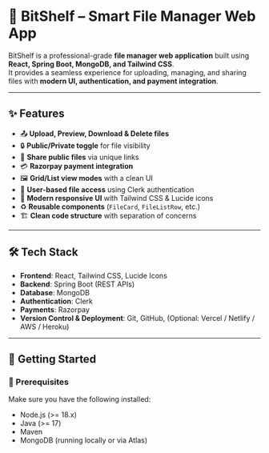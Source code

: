 # 📂 BitShelf – Smart File Manager Web App  

BitShelf is a professional-grade **file manager web application** built using **React, Spring Boot, MongoDB, and Tailwind CSS**.  
It provides a seamless experience for uploading, managing, and sharing files with **modern UI, authentication, and payment integration**.  

---

## ✨ Features  

- 📤 **Upload, Preview, Download & Delete files**  
- 🔒 **Public/Private toggle** for file visibility  
- 🔗 **Share public files** via unique links  
- 💳 **Razorpay payment integration**  
- 🖼️ **Grid/List view modes** with a clean UI  
- 👤 **User-based file access** using Clerk authentication  
- 🎨 **Modern responsive UI** with Tailwind CSS & Lucide icons  
- ♻️ **Reusable components** (`FileCard`, `FileListRow`, etc.)  
- 🏗️ **Clean code structure** with separation of concerns  

---

## 🛠️ Tech Stack  

- **Frontend**: React, Tailwind CSS, Lucide Icons  
- **Backend**: Spring Boot (REST APIs)  
- **Database**: MongoDB  
- **Authentication**: Clerk  
- **Payments**: Razorpay  
- **Version Control & Deployment**: Git, GitHub, (Optional: Vercel / Netlify / AWS / Heroku)  

---

## 🚀 Getting Started  

### 🔧 Prerequisites  
Make sure you have the following installed:  
- Node.js (>= 18.x)  
- Java (>= 17)  
- Maven  
- MongoDB (running locally or via Atlas)  
